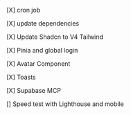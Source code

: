 

[X] cron job

[X] update dependencies

[X] Update Shadcn to V4 Tailwind

[X] Pinia and global login

[X] Avatar Component

[X] Toasts

[X] Supabase MCP

[] Speed test with Lighthouse and mobile
